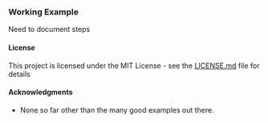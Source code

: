 ### Working Example

Need to document steps


#### License

This project is licensed under the MIT License - see the [LICENSE.md](LICENSE.md) file for details

#### Acknowledgments

* None so far other than the many good examples out there.